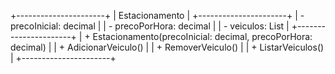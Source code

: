 +----------------------+
|    Estacionamento   |
+----------------------+
| - precoInicial: decimal |
| - precoPorHora: decimal |
| - veiculos: List<string> |
+----------------------+
| + Estacionamento(precoInicial: decimal, precoPorHora: decimal) |
| + AdicionarVeiculo() |
| + RemoverVeiculo() |
| + ListarVeiculos() |
+----------------------+
